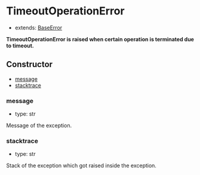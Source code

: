 # TimeoutOperationError

- extends: [BaseError](./doc/api/python/exceptions/baseerror.md)

**TimeoutOperationError is raised when certain operation is terminated due to timeout.**

## Constructor<!-- {docsify-ignore} -->
- [message](#message)
- [stacktrace](#stacktrace)


### message
- type: str

Message of the exception.


### stacktrace
- type: str

Stack of the exception which got raised inside the exception.